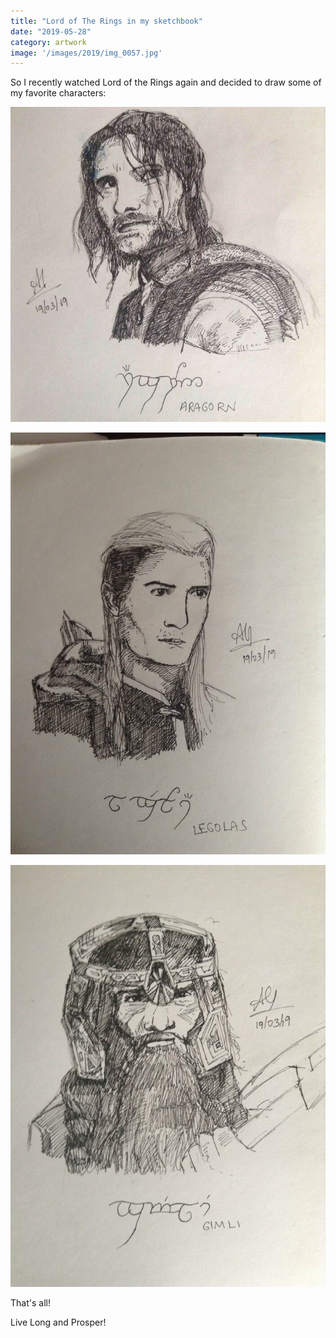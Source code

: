 ```yaml
---
title: "Lord of The Rings in my sketchbook"
date: "2019-05-28"
category: artwork 
image: '/images/2019/img_0057.jpg'
---
```


So I recently watched Lord of the Rings again and decided to draw some of my favorite characters:

![](/images/2019/img_0057.jpg)
    
![](/images/2019/img_0054.jpg)
    
![](/images/2019/img_0055.jpg)
    
That's all!

Live Long and Prosper!
